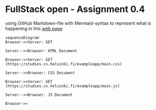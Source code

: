 # FullStack open - Assignment 0.4

using GitHub Markdown-file with Mermaid-syntax to represent what is happening in this [web page](https://studies.cs.helsinki.fi/exampleapp/notes)

```mermaid 
sequenceDiagram
Browser->>Server: GET 

Server-->>Browser: HTML Document 

Browser->>Server: GET (https://studies.cs.helsinki.fi/exampleapp/main.css)

Server-->>Browser: CSS Document

Browser->>Server: GET (https://studies.cs.helsinki.fi/exampleapp/main.js)

Server-->>Browser: JS Document

Browser->>

```